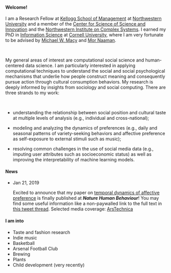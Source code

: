 
#### Welcome!
I am a Research Fellow at [Kellogg School of Management](https://www.kellogg.northwestern.edu/) at [Northwestern University](https://www.northwestern.edu/) and a member of the [Center for Science of Science and Innovation](https://www.kellogg.northwestern.edu/research/science-of-science.aspx) and the [Northwestern Institute on Complex Systems](https://www.nico.northwestern.edu/). I earned my PhD in [Information Science](https://infosci.cornell.edu/) at [Cornell University](https://www.cornell.edu/), where I am very fortunate to be advised by [Michael W. Macy](https://sociology.cornell.edu/michael-macy) and [Mor Naaman](https://people.jacobs.cornell.edu/mor/).

<br/>

My general areas of interest are computational social science and human-centered data science. I am particularly interested in applying computational techniques to understand the social and social psychological mechanisms that underlie how people construct meaning and consequently pursue action through cultural consumption behaviors. My research is deeply informed by insights from sociology and social computing. There are three strands to my work: 

<br/>

- understanding the relationship between social position and cultural taste at multiple levels of analysis (e.g., individual and cross-national);

- modeling and analyzing the dynamics of preferences (e.g., daily and seasonal patterns of variety-seeking behaviors and affective preference as self-exposure to external stimuli such as music);

- resolving common challenges in the use of social media data (e.g., imputing user attributes such as socioeconomic status) as well as improving the interpretability of machine learning models.

#### News
- Jan 21, 2019 <p>Excited to announce that my paper on [temporal dynamics of affective preference](https://www.nature.com/articles/s41562-018-0508-z) is finally published at ***Nature Human Behaviour***! You may find some useful information like a non-paywalled link to the full text in [this tweet thread](https://twitter.com/mansumansu/status/1088117173778821121). Selected media coverage: [ArsTechnica](https://arstechnica.com/science/2019/01/spotify-data-shows-how-music-preferences-change-with-latitude/)</p>

#### I am into
- Taste and fashion research
- Indie music
- Basketball
- Arsenal Football Club
- Brewing
- Plants
- Child development (very recently)

